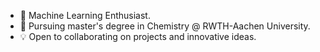 - 👀 Machine Learning Enthusiast.
- 📖 Pursuing master's degree in Chemistry @ RWTH-Aachen University.
- 💡 Open to collaborating on projects and innovative ideas.

<!---
LukasBeckers/LukasBeckers is a ✨ special ✨ repository because its `README.md` (this file) appears on your GitHub profile.
You can click the Preview link to take a look at your changes.
--->
